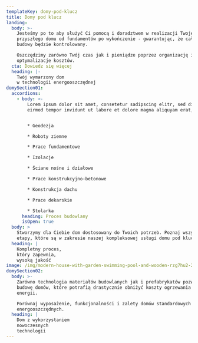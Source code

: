 ```yaml
---
templateKey: domy-pod-klucz
title: Domy pod klucz
landing:
  body: >-
    Jesteśmy po to aby służyć Ci pomocą i doradztwem w realizacji Twojego
    przyszłego domu od fundamentów po wykończenie - gwarantując, że cały proces
    budowy będzie kontrolowany.

    Oszczędzimy zarówno Twój czas jak i pieniądze poprzez organizację i
    optymalizacje kosztów.
  cta: Dowiedz się więcej
  heading: |-
    Twój wymarzony dom
    w technologii energooszczędnej
domySection01:
  accordions:
    - body: >-
        Lorem ipsum dolor sit amet, consetetur sadipscing elitr, sed diam nonumy
        eirmod tempor invidunt ut labore et dolore magna aliquyam erat, sed diam


        * Geodezja

        * Roboty ziemne

        * Prace fundamentowe

        * Izolacje

        * Ściane nośne i działowe

        * Prace konstrukcyjno-betonowe

        * Konstrukcja dachu

        * Prace dekarskie

        * Stolarka
      heading: Proces budowlany
      isOpen: true
  body: >
    Stworzymy dla Ciebie dom dostosowany do Twoich potrzeb. Poznaj wszystkie
    etapy, które są w zakresie naszej kompleksowej usługi domu pod klucz.
  heading: |
    Kompletny proces,
    który zapewnia,
    wysoką jakość
image: /img/modern-house-with-garden-swimming-pool-and-wooden-rzg7hu2-2x.png
domySection02:
  body: >-
    Zarówno technologia materiałów budowlanych jak i prefabrykatów pozwala na
    budowę domów, które potrafią drastycznie obniżyć koszty ogrzewania i
    energii.

    Porównaj wyposażenie, funkcjonalności i zalety domów standardowych i
    energooszczędnych.
  heading: |
    Dom z wykorzystaniem
    nowoczesnych
    technologii
---
```

